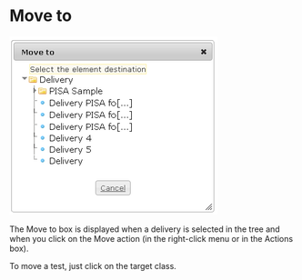 <!--
parent:
    title: Deliveries
author:
    - 'Jérôme Bogaerts'
created_at: '2012-04-12 19:09:58'
updated_at: '2013-03-13 14:08:13'
tags:
    - Deliveries
-->

Move to
=======

![](../resources/deliveries-move.png)

The Move to box is displayed when a delivery is selected in the tree and when you click on the Move action (in the right-click menu or in the Actions box).

To move a test, just click on the target class.

